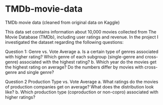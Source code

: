 # TMDb-movie-data
TMDb movie data  (cleaned from original data on Kaggle)

This data set contains information about 10,000 movies collected from The Movie Database (TMDb),
including user ratings and revenue.
In the project I investigated the dataset regarding the following questions: 

Question 1: Genre vs. Vote Average
a. Is a certain type of genres associated with higher rating? Which genre of each subgroup (single-genre and cross-genre) associated with the highest rating?
b. Which year do the movies get the highest rating on average? Do the numbers differ by movies with cross-genre and single genre?

Question 2 Production Type vs. Vote Average
a. What ratings do the movies of production companies get on average? What does the distribution look like?
b. Which production type (coproduction or non-copro) associated with higher ratings?
